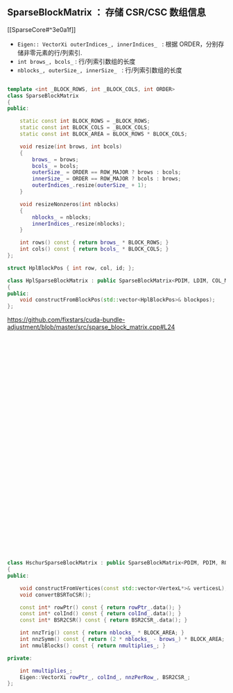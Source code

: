
## SparseBlockMatrix ： 存储 CSR/CSC 数组信息
[[SparseCore#^3e0a1f]]

- `Eigen:: VectorXi outerIndices_, innerIndices_ ` : 根据 ORDER，分别存储非零元素的行/列索引.
- `int brows_, bcols_` : 行/列索引数组的长度
- `nblocks_, outerSize_, innerSize_ ` : 行/列索引数组的长度

```cpp

template <int _BLOCK_ROWS, int _BLOCK_COLS, int ORDER>
class SparseBlockMatrix
{
public:

	static const int BLOCK_ROWS = _BLOCK_ROWS;
	static const int BLOCK_COLS = _BLOCK_COLS;
	static const int BLOCK_AREA = BLOCK_ROWS * BLOCK_COLS;

	void resize(int brows, int bcols)
	{
		brows_ = brows;
		bcols_ = bcols;
		outerSize_ = ORDER == ROW_MAJOR ? brows : bcols;
		innerSize_ = ORDER == ROW_MAJOR ? bcols : brows;
		outerIndices_.resize(outerSize_ + 1);
	}

	void resizeNonzeros(int nblocks)
	{
		nblocks_ = nblocks;
		innerIndices_.resize(nblocks);
	}

	int rows() const { return brows_ * BLOCK_ROWS; }
	int cols() const { return bcols_ * BLOCK_COLS; }
};
```



```cpp
struct HplBlockPos { int row, col, id; };

class HplSparseBlockMatrix : public SparseBlockMatrix<PDIM, LDIM, COL_MAJOR>
{
public:
	void constructFromBlockPos(std::vector<HplBlockPos>& blockpos);
};
```


https://github.com/fixstars/cuda-bundle-adjustment/blob/master/src/sparse_block_matrix.cpp#L24

<iframe src="" width=100% height="500px" frameborder="0" scrolling="auto"></iframe>

```cpp
class HschurSparseBlockMatrix : public SparseBlockMatrix<PDIM, PDIM, ROW_MAJOR>
{
public:

	void constructFromVertices(const std::vector<VertexL*>& verticesL);
	void convertBSRToCSR();

	const int* rowPtr() const { return rowPtr_.data(); }
	const int* colInd() const { return colInd_.data(); }
	const int* BSR2CSR() const { return BSR2CSR_.data(); }

	int nnzTrig() const { return nblocks_ * BLOCK_AREA; }
	int nnzSymm() const { return (2 * nblocks_ - brows_) * BLOCK_AREA; }
	int nmulBlocks() const { return nmultiplies_; }

private:

	int nmultiplies_;
	Eigen::VectorXi rowPtr_, colInd_, nnzPerRow_, BSR2CSR_;
};
```

